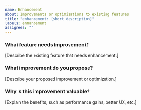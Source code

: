 ```yaml
---
name: Enhancement
about: Improvements or optimizations to existing features
title: "enhancement: [short description]"
labels: enhancement
assignees: ""
---
```


### What feature needs improvement?

[Describe the existing feature that needs enhancement.]

### What improvement do you propose?

[Describe your proposed improvement or optimization.]

### Why is this improvement valuable?

[Explain the benefits, such as performance gains, better UX, etc.]
